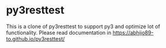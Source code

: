 py3resttest
==========

This is a clone of py3resttest to support py3 and optimize lot of functionality. 
Please read documentation in https://abhijo89-to.github.io/py3resttest/

